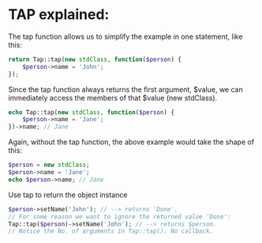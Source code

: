# TAP explained:

The tap function allows us to simplify the example in one statement, like this:
```php
return Tap::tap(new stdClass, function($person) {
    $person->name = 'John';
});
```

Since the tap function always returns the first argument, $value, we can immediately access the members of that $value (new stdClass).

```php
echo Tap::tap(new stdClass, function($person) {
    $person->name = 'Jane';
})->name; // Jane

```

Again, without the tap function, the above example would take the shape of this:

```php
$person = new stdClass;
$person->name = 'Jane';
echo $person->name; // Jane
```

Use tap to return the object instance

```php
$person->setName('John'); // --> returns 'Done'.
// For some reason we want to ignore the returned value 'Done':
Tap::tap($person)->setName('John'); // --> returns $person.
// Notice the No. of arguments in Tap::tap(). No callback.

```